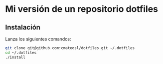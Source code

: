 # Mi versión de un repositorio dotfiles

## Instalación
Lanza los siguientes comandos:
```bash
git clone git@github.com:cmateosl/dotfiles.git ~/.dotfiles
cd ~/.dotfiles
./install
```
